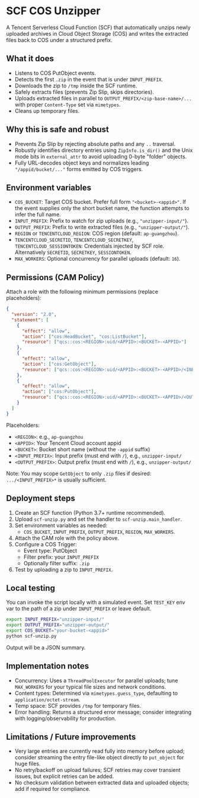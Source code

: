 # SCF COS Unzipper

A Tencent Serverless Cloud Function (SCF) that automatically unzips newly uploaded archives in Cloud Object Storage (COS) and writes the extracted files back to COS under a structured prefix.

## What it does

- Listens to COS PutObject events.
- Detects the first `.zip` in the event that is under `INPUT_PREFIX`.
- Downloads the zip to `/tmp` inside the SCF runtime.
- Safely extracts files (prevents Zip Slip, skips directories).
- Uploads extracted files in parallel to `OUTPUT_PREFIX/<zip-base-name>/...` with proper `Content-Type` set via `mimetypes`.
- Cleans up temporary files.

## Why this is safe and robust

- Prevents Zip Slip by rejecting absolute paths and any `..` traversal.
- Robustly identifies directory entries using `ZipInfo.is_dir()` and the Unix mode bits in `external_attr` to avoid uploading 0-byte "folder" objects.
- Fully URL-decodes object keys and normalizes leading `"/appid/bucket/..."` forms emitted by COS triggers.

## Environment variables

- `COS_BUCKET`: Target COS bucket. Prefer full form `"<bucket>-<appid>"`. If the event supplies only the short bucket name, the function attempts to infer the full name.
- `INPUT_PREFIX`: Prefix to watch for zip uploads (e.g., `"unzipper-input/"`).
- `OUTPUT_PREFIX`: Prefix to write extracted files (e.g., `"unzipper-output/"`).
- `REGION` or `TENCENTCLOUD_REGION`: COS region (default: `ap-guangzhou`).
- `TENCENTCLOUD_SECRETID`, `TENCENTCLOUD_SECRETKEY`, `TENCENTCLOUD_SESSIONTOKEN`: Credentials injected by SCF role. Alternatively `SECRETID`, `SECRETKEY`, `SESSIONTOKEN`.
- `MAX_WORKERS`: Optional concurrency for parallel uploads (default: `16`).

## Permissions (CAM Policy)

Attach a role with the following minimum permissions (replace placeholders):

```json
{
  "version": "2.0",
  "statement": [
    {
      "effect": "allow",
      "action": ["cos:HeadBucket", "cos:ListBucket"],
      "resource": ["qcs::cos:<REGION>:uid/<APPID>:<BUCKET>-<APPID>"]
    },
    {
      "effect": "allow",
      "action": ["cos:GetObject"],
      "resource": ["qcs::cos:<REGION>:uid/<APPID>:<BUCKET>-<APPID>/<INPUT_PREFIX>*"]
    },
    {
      "effect": "allow",
      "action": ["cos:PutObject"],
      "resource": ["qcs::cos:<REGION>:uid/<APPID>:<BUCKET>-<APPID>/<OUTPUT_PREFIX>*"]
    }
  ]
}
```

Placeholders:
- `<REGION>`: e.g., `ap-guangzhou`
- `<APPID>`: Your Tencent Cloud account appid
- `<BUCKET>`: Bucket short name (without the `-appid` suffix)
- `<INPUT_PREFIX>`: Input prefix (must end with `/`), e.g., `unzipper-input/`
- `<OUTPUT_PREFIX>`: Output prefix (must end with `/`), e.g., `unzipper-output/`

Note: You may scope `GetObject` to only `.zip` files if desired: `.../<INPUT_PREFIX>*` is usually sufficient.

## Deployment steps

1. Create an SCF function (Python 3.7+ runtime recommended).
2. Upload `scf-unzip.py` and set the handler to `scf-unzip.main_handler`.
3. Set environment variables as needed:
   - `COS_BUCKET`, `INPUT_PREFIX`, `OUTPUT_PREFIX`, `REGION`, `MAX_WORKERS`.
4. Attach the CAM role with the policy above.
5. Configure a COS Trigger:
   - Event type: PutObject
   - Filter prefix: your `INPUT_PREFIX`
   - Optionally filter suffix: `.zip`
6. Test by uploading a zip to `INPUT_PREFIX`.

## Local testing

You can invoke the script locally with a simulated event. Set `TEST_KEY` env var to the path of a zip under `INPUT_PREFIX` or leave default.

```bash
export INPUT_PREFIX="unzipper-input/"
export OUTPUT_PREFIX="unzipper-output/"
export COS_BUCKET="your-bucket-<appid>"
python scf-unzip.py
```

Output will be a JSON summary.

## Implementation notes

- Concurrency: Uses a `ThreadPoolExecutor` for parallel uploads; tune `MAX_WORKERS` for your typical file sizes and network conditions.
- Content types: Determined via `mimetypes.guess_type`, defaulting to `application/octet-stream`.
- Temp space: SCF provides `/tmp` for temporary files.
- Error handling: Returns a structured error message; consider integrating with logging/observability for production.

## Limitations / Future improvements

- Very large entries are currently read fully into memory before upload; consider streaming the entry file-like object directly to `put_object` for huge files.
- No retry/backoff on upload failures; SCF retries may cover transient issues, but explicit retries can be added.
- No checksum validation between extracted data and uploaded objects; add if required for compliance.
